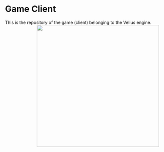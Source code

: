 # Game Client
This is the repository of the game (client) belonging to the Velius engine.
<img src="https://user-images.githubusercontent.com/57133330/162634798-4c2faba9-f0aa-413c-a169-e9dda4fa3409.png" height=400 align="right"/>

